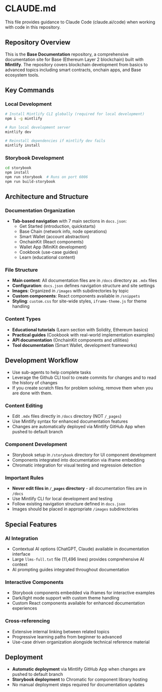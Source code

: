 # CLAUDE.md

This file provides guidance to Claude Code (claude.ai/code) when working with code in this repository.

## Repository Overview

This is the **Base Documentation** repository, a comprehensive documentation site for Base (Ethereum Layer 2 blockchain) built with **Mintlify**. The repository covers blockchain development from basics to advanced topics including smart contracts, onchain apps, and Base ecosystem tools.

## Key Commands

### Local Development
```bash
# Install Mintlify CLI globally (required for local development)
npm i -g mintlify

# Run local development server
mintlify dev

# Reinstall dependencies if mintlify dev fails
mintlify install
```

### Storybook Development
```bash
cd storybook
npm install
npm run storybook  # Runs on port 6006
npm run build-storybook
```

## Architecture and Structure

### Documentation Organization
- **Tab-based navigation** with 7 main sections in `docs.json`:
  - Get Started (introduction, quickstarts)
  - Base Chain (network info, node operations) 
  - Smart Wallet (account abstraction)
  - OnchainKit (React components)
  - Wallet App (MiniKit development)
  - Cookbook (use-case guides)
  - Learn (educational content)

### File Structure
- **Main content**: All documentation files are in `/docs` directory as `.mdx` files
- **Configuration**: `docs.json` defines navigation structure and site settings
- **Images**: Organized in `/images` with subdirectories by topic
- **Custom components**: React components available in `/snippets`
- **Styling**: `custom.css` for site-wide styles, `iframe-theme.js` for theme handling

### Content Types
- **Educational tutorials** (Learn section with Solidity, Ethereum basics)
- **Practical guides** (Cookbook with real-world implementation examples)
- **API documentation** (OnchainKit components and utilities)
- **Tool documentation** (Smart Wallet, development frameworks)

## Development Workflow
- Use sub-agents to help complete tasks
- Leverage the Github CLI tool to create commits for changes and to read the history of changes
- If you create scratch files for problem solving, remove them when you are done with them. 

### Content Editing
- Edit `.mdx` files directly in `/docs` directory (NOT `/_pages`)
- Use Mintlify syntax for enhanced documentation features
- Changes are automatically deployed via Mintlify GitHub App when pushed to default branch

### Component Development
- Storybook setup in `/storybook` directory for UI component development
- Components integrated into documentation via iframe embedding
- Chromatic integration for visual testing and regression detection

### Important Rules
- **Never edit files in `/_pages` directory** - all documentation files are in `/docs`
- Use Mintlify CLI for local development and testing
- Follow existing navigation structure defined in `docs.json`
- Images should be placed in appropriate `/images` subdirectories

## Special Features

### AI Integration
- Contextual AI options (ChatGPT, Claude) available in documentation interface
- Large `llms-full.txt` file (11,496 lines) provides comprehensive AI context
- AI prompting guides integrated throughout documentation

### Interactive Components
- Storybook components embedded via iframes for interactive examples
- Dark/light mode support with custom theme handling
- Custom React components available for enhanced documentation experiences

### Cross-referencing
- Extensive internal linking between related topics
- Progressive learning paths from beginner to advanced
- Use-case driven organization alongside technical reference material

## Deployment

- **Automatic deployment** via Mintlify GitHub App when changes are pushed to default branch
- **Storybook deployment** to Chromatic for component library hosting
- No manual deployment steps required for documentation updates